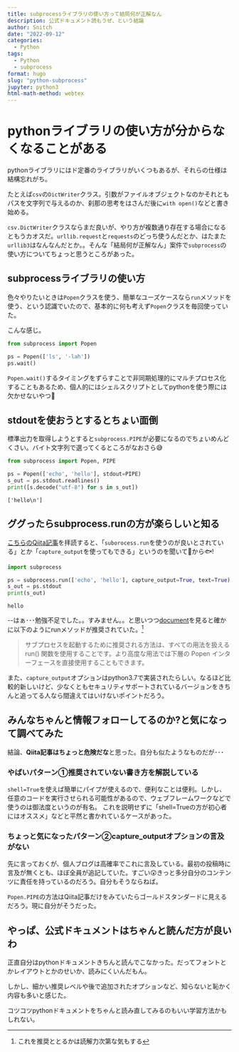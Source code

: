 ```yaml
---
title: subprocessライブラリの使い方って結局何が正解なん
description: 公式ドキュメント読もうぜ、という結論
author: Snitch
date: "2022-09-12"
categories:
  - Python
tags:
  - Python
  - subprocess
format: hugo
slug: "python-subprocess"
jupyter: python3
html-math-method: webtex
---
```




# pythonライブラリの使い方が分からなくなることがある

pythonライブラリにはド定番のライブラリがいくつもあるが、それらの仕様は結構忘れがち。

たとえば`csv`の`DictWriter`クラス。引数がファイルオブジェクトなのかそれともパスを文字列で与えるのか、刹那の思考をはさんだ後に`with open()`などと書き始める。

`csv.DictWriter`クラスならまだ良いが、やり方が複数通り存在する場合になるともうカオスだ。`urllib.request`と`requests`のどっち使うんだとか、はたまた`urllib3`はなんなんだとか。。そんな「結局何が正解なん」案件で`subprocess`の使い方についてちょっと思うところがあった。

## subprocessライブラリの使い方

色々やりたいときは`Popen`クラスを使う、簡単なユーズケースなら`run`メソッドを使う、という認識でいたので、基本的に何も考えず`Popen`クラスを毎回使っていた。

こんな感じ。

``` python
from subprocess import Popen

ps = Popen(['ls', '-lah'])
ps.wait()
```

`Popen.wait()`するタイミングをずらすことで非同期処理的にマルチプロセス化することもあるため、個人的にはシェルスクリプトとしてpythonを使う際には欠かせないやつ🤔

## stdoutを使おうとするとちょい面倒

標準出力を取得しようとすると`subprocess.PIPE`が必要になるのでちょいめんどくさい。バイト文字列で選ってくるところがなおさら😅

``` python
from subprocess import Popen, PIPE

ps = Popen(['echo', 'hello'], stdout=PIPE)
s_out = ps.stdout.readlines()
print([s.decode("utf-8") for s in s_out])
```

    ['hello\n']

## ググったらsubprocess.runの方が楽らしいと知る

[こちらのQiita記事](https://qiita.com/yutake27/items/033155608d64eac0adc2)を拝読すると、「`suborocess.run`を使うのが良いとされている」とか「`capture_output`を使ってもできる」というのを聞いて👀から🐟!

``` python
import subprocess

ps = subprocess.run(['echo', 'hello'], capture_output=True, text=True)
s_out = ps.stdout
print(s_out)
```

    hello

--はぁ･･･勉強不足でした。。すみません。。と思いつつ[document](https://docs.python.org/ja/3/library/subprocess.html)を見ると確かに以下のようにrunメソッドが推奨されていた。[^1]

> サブプロセスを起動するために推奨される方法は、すべての用法を扱える run() 関数を使用することです。より高度な用法では下層の Popen インターフェースを直接使用することもできます。

また、`capture_output`オプションはpython3.7で実装されたらしい。なるほど比較的新しいけど、少なくともセキュリティサポートされているバージョンをきちんと追ってる人なら間違えてはいけないポイントだろう。

## みんなちゃんと情報フォローしてるのか?と気になって調べてみた

結論、**Qiita記事はちょっと危険だな**と思った。自分も似たようなものだが･･･

### やばいパターン①推奨されていない書き方を解説している

`shell=True`を使えば簡単にパイプが使えるので、便利なことは便利。しかし、任意のコードを実行させられる可能性があるので、ウェブフレームワークなどで使うのは御法度というのが有名。
これを説明せずに「shell=Trueの方が初心者にはオススメ」などと平然と書かれているケースがあった。

### ちょっと気になったパターン②capture_outputオプションの言及がない

先に言っておくが、個人ブログは高確率でこれに言及している。最初の投稿時に言及が無くとも、ほぼ全員が追記していた。すごい😲きっと多分自分のコンテンツに責任を持っているのだろう。自分もそうならねば。

`Popen.PIPE`の方法はQiita記事だけをみていたらゴールドスタンダードに見えるだろう。現に自分がそうだった。

## やっぱ、公式ドキュメントはちゃんと読んだ方が良いわ

正直自分はpythonドキュメントきちんと読んでこなかった。だってフォントとかレイアウトとかのせいか、読みにくいんだもん。

しかし、細かい推奨レベルや後で追加されたオプションなど、知らないと恥かく内容も多いと感じた。

コツコツpythonドキュメントをちゃんと読み直してみるのもいい学習方法かもしれない。

[^1]: これを推奨ととるかは読解力次第な気もする
